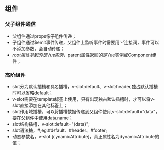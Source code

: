 ## 组件
### 父子组件通信
- 父组件通过props像子组件传递；
- 子组件通过$emit事件传递，父组件上监听事件时需要用'-'连接词，事件可以不添加参数，会自动传递；
- $root属性拿到的是Vue实例，$parent属性返回的是Vue实例或Component组件；
### 高阶组件
- slot分为默认插槽和具名插槽，v-slot:default、v-slot:header,独占默认插槽时可以省略default；
- v-slot需要在template标签上使用，只有出现独占默认插槽时，才可以将v-slot直接添加在其他标签上；
- slot作用域插槽，可以将插槽数据传递到父组件使用,v-slot:default="data"，要在父组件中使用data.name；
- slot结构插槽，v-slot:default="{data}";
- slot语法糖，#,eg:#default、#header、#footer;
- 动态参数名，v-slot:[dynamicAttribute]，真正属性名为dynamicAttribute的值；